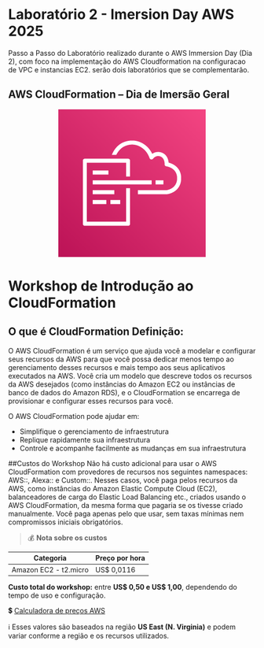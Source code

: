 # Laboratório 2 - Imersion Day AWS 2025
Passo a Passo do Laboratório realizado durante o AWS Immersion Day (Dia 2), com foco na implementação do AWS Cloudformation na configuracao de VPC e instancias EC2. serão dois laboratórios que se complementarão.

## AWS CloudFormation – Dia de Imersão Geral
<p align="center">
  <img src="assets/aws-cloudformation-logo.png" alt="Cloudformation" >
</p>

# Workshop de Introdução ao CloudFormation
## O que é CloudFormation Definição:
O AWS CloudFormation é um serviço que ajuda você a modelar e configurar seus recursos da AWS para que você possa dedicar menos tempo ao gerenciamento desses recursos e mais tempo aos seus aplicativos executados na AWS. Você cria um modelo que descreve todos os recursos da AWS desejados (como instâncias do Amazon EC2 ou instâncias de banco de dados do Amazon RDS), e o CloudFormation se encarrega de provisionar e configurar esses recursos para você.

O AWS CloudFormation pode ajudar em:

- Simplifique o gerenciamento de infraestrutura
- Replique rapidamente sua infraestrutura
- Controle e acompanhe facilmente as mudanças em sua infraestrutura

##Custos do Workshop
Não há custo adicional para usar o AWS CloudFormation com provedores de recursos nos seguintes namespaces: AWS::, Alexa:: e Custom::. Nesses casos, você paga pelos recursos da AWS, como instâncias do Amazon Elastic Compute Cloud (EC2), balanceadores de carga do Elastic Load Balancing etc., criados usando o AWS CloudFormation, da mesma forma que pagaria se os tivesse criado manualmente. Você paga apenas pelo que usar, sem taxas mínimas nem compromissos iniciais obrigatórios.

> 💰 **Nota sobre os custos**

| Categoria           | Preço por hora      |
|---------------------|---------------------|
| Amazon EC2 - t2.micro | US$ 0,0116          |

**Custo total do workshop:** entre **US$ 0,50 e US$ 1,00**, dependendo do tempo de uso e configuração.

💲 [Calculadora de preços AWS](https://calculator.aws/#/)

ℹ️ Esses valores são baseados na região **US East (N. Virginia)** e podem variar conforme a região e os recursos utilizados.
